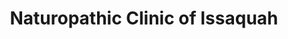 ---
title: "Naturopathic Clinic of Issaquah"
url: /issaquah/naturopathic-clinic-of-issaquah/
shop: Nahrungsergänzung
---
